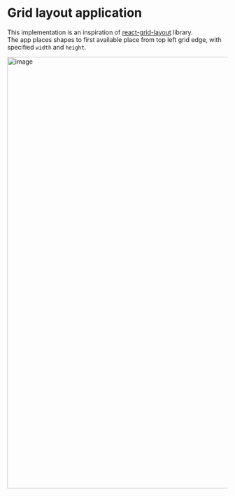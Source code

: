 # Grid layout application

This implementation is an inspiration of [react-grid-layout](https://github.com/react-grid-layout/react-grid-layout) library.
<br/>
The app places shapes to first available place from top left grid edge, with specified `width` and `height`.


<img width="987" alt="image" src="https://user-images.githubusercontent.com/28437795/204088112-63b68425-c29d-4c82-b59e-cdada5bd9633.png">

